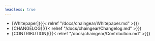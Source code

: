 ```yaml
---
headless: true
---
```

- [Whitepaper]({{< relref "/docs/chaingear/Whitepaper.md" >}})
- [CHANGELOG]({{< relref "/docs/chaingear/Changelog.md" >}})
- [CONTRIBUTION]({{< relref "/docs/chaingear/Contribution.md" >}})
